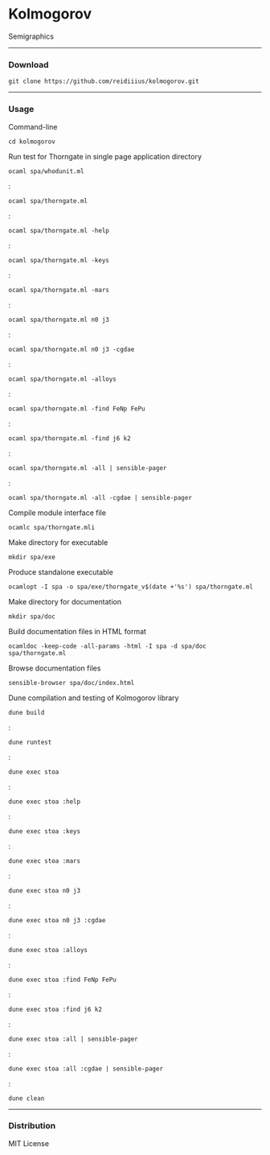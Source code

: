 # Kolmogorov
Semigraphics

---

### Download

    git clone https://github.com/reidiiius/kolmogorov.git

---

### Usage
Command-line

    cd kolmogorov

Run test for Thorngate in single page application directory

    ocaml spa/whodunit.ml

:

    ocaml spa/thorngate.ml

:

    ocaml spa/thorngate.ml -help

:

    ocaml spa/thorngate.ml -keys

:

    ocaml spa/thorngate.ml -mars

:

    ocaml spa/thorngate.ml n0 j3

:

    ocaml spa/thorngate.ml n0 j3 -cgdae

:

    ocaml spa/thorngate.ml -alloys

:

    ocaml spa/thorngate.ml -find FeNp FePu

:

    ocaml spa/thorngate.ml -find j6 k2

:

    ocaml spa/thorngate.ml -all | sensible-pager

:

    ocaml spa/thorngate.ml -all -cgdae | sensible-pager

Compile module interface file

    ocamlc spa/thorngate.mli

Make directory for executable

    mkdir spa/exe

Produce standalone executable

    ocamlopt -I spa -o spa/exe/thorngate_v$(date +'%s') spa/thorngate.ml

Make directory for documentation

    mkdir spa/doc

Build documentation files in HTML format

    ocamldoc -keep-code -all-params -html -I spa -d spa/doc spa/thorngate.ml

Browse documentation files

    sensible-browser spa/doc/index.html

Dune compilation and testing of Kolmogorov library

    dune build

:

    dune runtest

:

    dune exec stoa

:

    dune exec stoa :help

:

    dune exec stoa :keys

:

    dune exec stoa :mars

:

    dune exec stoa n0 j3

:

    dune exec stoa n0 j3 :cgdae

:

    dune exec stoa :alloys

:

    dune exec stoa :find FeNp FePu

:

    dune exec stoa :find j6 k2

:

    dune exec stoa :all | sensible-pager

:

    dune exec stoa :all :cgdae | sensible-pager

:

    dune clean

---

### Distribution
MIT License


